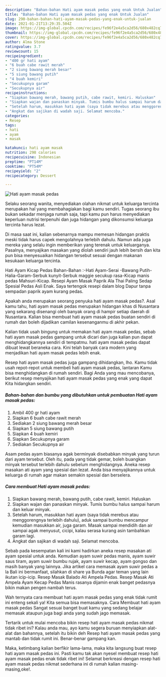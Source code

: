 ```yaml
---
description: "Bahan-bahan Hati ayam masak pedas yang enak Untuk Jualan"
title: "Bahan-bahan Hati ayam masak pedas yang enak Untuk Jualan"
slug: 290-bahan-bahan-hati-ayam-masak-pedas-yang-enak-untuk-jualan
date: 2021-01-21T13:29:35.504Z
image: https://img-global.cpcdn.com/recipes/fe96f2e4a5ca2d56/680x482cq70/hati-ayam-masak-pedas-foto-resep-utama.jpg
thumbnail: https://img-global.cpcdn.com/recipes/fe96f2e4a5ca2d56/680x482cq70/hati-ayam-masak-pedas-foto-resep-utama.jpg
cover: https://img-global.cpcdn.com/recipes/fe96f2e4a5ca2d56/680x482cq70/hati-ayam-masak-pedas-foto-resep-utama.jpg
author: Alma Stone
ratingvalue: 3.7
reviewcount: 15
recipeingredient:
- "400 gr hati ayam"
- "6 buah cabe rawit merah"
- "2 siung bawang merah besar"
- "5 siung bawang putih"
- "4 buah kemiri"
- "Secukupnya garam"
- "Secukupnya air"
recipeinstructions:
- "Siapkan bawang merah, bawang putih, cabe rawit, kemiri. Haluskan"
- "Siapkan wajan dan panaskan minyak. Tumis bumbu halus sampai harum dan keluar minyak."
- "Setelah harum, masukkan hati ayam (saya tidak merebus atau menggorengnya terlebih dahulu), aduk sampai bumbu mencampur kemudian masukkan air, juga garam. Masak sampai mendidih dan air sampai agak menyusut, cicipi, kalau serasa kurang asin tambahkan garam lagi."
- "Angkat dan sajikan di wadah saji. Selamat mencoba."
categories:
- Resep
tags:
- hati
- ayam
- masak

katakunci: hati ayam masak 
nutrition: 298 calories
recipecuisine: Indonesian
preptime: "PT14M"
cooktime: "PT54M"
recipeyield: "2"
recipecategory: Dessert

---
```



![Hati ayam masak pedas](https://img-global.cpcdn.com/recipes/fe96f2e4a5ca2d56/680x482cq70/hati-ayam-masak-pedas-foto-resep-utama.jpg)

Selaku seorang wanita, menyediakan olahan nikmat untuk keluarga tercinta merupakan hal yang membahagiakan bagi kamu sendiri. Tugas seorang ibu bukan sekadar menjaga rumah saja, tapi kamu pun harus menyediakan keperluan nutrisi terpenuhi dan juga hidangan yang dikonsumsi keluarga tercinta harus lezat.

Di masa  saat ini, kalian sebenarnya mampu memesan hidangan praktis meski tidak harus capek mengolahnya terlebih dahulu. Namun ada juga mereka yang selalu ingin memberikan yang terenak untuk keluarganya. Pasalnya, menyajikan masakan yang diolah sendiri jauh lebih bersih dan kita pun bisa menyesuaikan hidangan tersebut sesuai dengan makanan kesukaan keluarga tercinta. 

Hati Ayam Kicap Pedas Bahan-Bahan :-Hati Ayam-Serai -Bawang Putih-Halia-Garam-Serbuk kunyit-Serbuk maggie secukup rasa-Kicap manis pedas Mahsuri-Kicap. Resepi Ayam Masak Paprik Ala Thai Paling Sedap Spesial Pedas Asli Enak. Saya tertengok resepi dalam blog Dapur tanpa sempadan paprik ayam kurang pedas.

Apakah anda merupakan seorang penyuka hati ayam masak pedas?. Asal kamu tahu, hati ayam masak pedas merupakan hidangan khas di Nusantara yang sekarang disenangi oleh banyak orang di hampir setiap daerah di Nusantara. Kalian bisa membuat hati ayam masak pedas buatan sendiri di rumah dan boleh dijadikan camilan kesenanganmu di akhir pekan.

Kalian tidak usah bingung untuk memakan hati ayam masak pedas, sebab hati ayam masak pedas gampang untuk dicari dan juga kalian pun dapat menghidangkannya sendiri di tempatmu. hati ayam masak pedas dapat dibuat lewat beraneka cara. Kini telah banyak cara modern yang menjadikan hati ayam masak pedas lebih enak.

Resep hati ayam masak pedas juga gampang dihidangkan, lho. Kamu tidak usah repot-repot untuk membeli hati ayam masak pedas, lantaran Kamu bisa menghidangkan di rumah sendiri. Bagi Anda yang mau mencobanya, berikut resep menyajikan hati ayam masak pedas yang enak yang dapat Kita hidangkan sendiri.

<!--inarticleads1-->

##### Bahan-bahan dan bumbu yang dibutuhkan untuk pembuatan Hati ayam masak pedas:

1. Ambil 400 gr hati ayam
1. Siapkan 6 buah cabe rawit merah
1. Sediakan 2 siung bawang merah besar
1. Siapkan 5 siung bawang putih
1. Siapkan 4 buah kemiri
1. Siapkan Secukupnya garam
1. Sediakan Secukupnya air


Asam pedas ayam biasanya agak berminyak disebabkan minyak yang turun dari ayam tersebut. Oleh itu, pada yang tidak gemar, boleh buangkan minyak tersebut terlebih dahulu sebelum menghidangnya. Aneka resep masakan ati ayam yang spesial dan lezat. Anda bisa menyajikannya untuk keluarga di rumah agar makan semakin spesial dan berselera. 

<!--inarticleads2-->

##### Cara membuat Hati ayam masak pedas:

1. Siapkan bawang merah, bawang putih, cabe rawit, kemiri. Haluskan
1. Siapkan wajan dan panaskan minyak. Tumis bumbu halus sampai harum dan keluar minyak.
1. Setelah harum, masukkan hati ayam (saya tidak merebus atau menggorengnya terlebih dahulu), aduk sampai bumbu mencampur kemudian masukkan air, juga garam. Masak sampai mendidih dan air sampai agak menyusut, cicipi, kalau serasa kurang asin tambahkan garam lagi.
1. Angkat dan sajikan di wadah saji. Selamat mencoba.


Sebab pada kesempatan kali ini kami hadirkan aneka resep masakan ati ayam spesial untuk anda. Kemudian ayam suwir pedas manis, ayam suwir saus tiram, ayam suwir bumbu rujak, ayam suwir kecap, ayam gongso dan masih banyak yang lainnya. Jika artikel cara memasak ayam suwir pedas a la Bali ini bermanfaat, silahkan di share ya Bunda agar teman yang lain ikutan icip-icip. Resep Masak Balado Ati Ampela Pedas. Resep Masak Ati Ampela Ayam Kecap Pedas Manis rasanya dijamin enak banget pedasnya bikin makan pengen nambah terus. 

Wah ternyata cara membuat hati ayam masak pedas yang enak tidak rumit ini enteng sekali ya! Kita semua bisa memasaknya. Cara Membuat hati ayam masak pedas Sangat sesuai banget buat kamu yang sedang belajar memasak ataupun juga bagi anda yang sudah jago memasak.

Tertarik untuk mulai mencoba bikin resep hati ayam masak pedas nikmat tidak ribet ini? Kalau anda mau, ayo kamu segera buruan menyiapkan alat-alat dan bahannya, setelah itu bikin deh Resep hati ayam masak pedas yang mantab dan tidak rumit ini. Benar-benar gampang kan. 

Maka, ketimbang kalian berfikir lama-lama, maka kita langsung buat resep hati ayam masak pedas ini. Pasti kamu tak akan nyesel membuat resep hati ayam masak pedas enak tidak ribet ini! Selamat berkreasi dengan resep hati ayam masak pedas nikmat sederhana ini di rumah kalian masing-masing,oke!.

